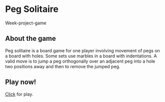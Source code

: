 # Peg Solitaire
Week-project-game

## About the game
Peg solitaire is a board game for one player involving movement of pegs on a board with holes. Some sets use marbles in a board with indentations. A valid move is to jump a peg orthogonally over an adjacent peg into a hole two positions away and then to remove the jumped peg.

## Play now!
[Click](https://rguima17.github.io/Peg-Solitaire-Game/) for play.

